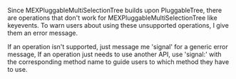 Since MEXPluggableMultiSelectionTree builds upon PluggableTree, there are operations that don't work for MEXPluggableMultiSelectionTree like keyevents.
To warn users about using these unsupported operations, I give them an error message.

If an operation isn't supported, just message me 'signal' for a generic error message,
If an operation just needs to use another API, use 'signal:' with the corresponding method name to guide users to which method they have to use.

